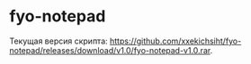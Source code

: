 # fyo-notepad

Текущая версия скрипта: https://github.com/xxekichsiht/fyo-notepad/releases/download/v1.0/fyo-notepad-v1.0.rar.
